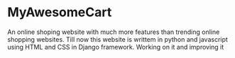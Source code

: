 # MyAwesomeCart

An online shoping website with much more features than trending online shopping websites.
Till now this website is writtem in python and javascript using HTML and CSS in Django framework.
Working on it and improving it
